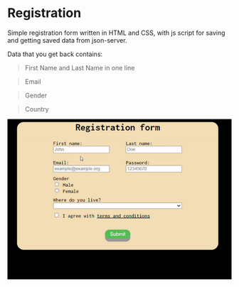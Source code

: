 # Registration
Simple registration form written in HTML and CSS, with js script for saving and getting saved data from json-server.

Data that you get back contains:

> First Name and Last Name in one line

> Email

> Gender

>Country

<img src="https://github.com/probzyg/frontend/blob/main/registration/src/assets/RegistrationForm.gif">

